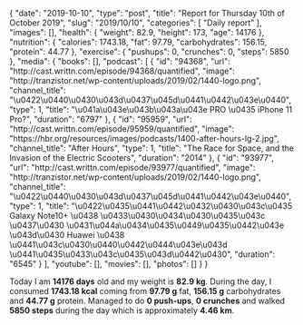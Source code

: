 {
    "date": "2019-10-10",
    "type": "post",
    "title": "Report for Thursday 10th of October 2019",
    "slug": "2019\/10\/10",
    "categories": [
        "Daily report"
    ],
    "images": [],
    "health": {
        "weight": 82.9,
        "height": 173,
        "age": 14176
    },
    "nutrition": {
        "calories": 1743.18,
        "fat": 97.79,
        "carbohydrates": 156.15,
        "protein": 44.77
    },
    "exercise": {
        "pushups": 0,
        "crunches": 0,
        "steps": 5850
    },
    "media": {
        "books": [],
        "podcast": [
            {
                "id": "94368",
                "url": "http:\/\/cast.writtn.com\/episode\/94368\/quantified",
                "image": "http:\/\/tranzistor.net\/wp-content\/uploads\/2019\/02\/1440-logo.png",
                "channel_title": "\u0422\u0440\u0430\u043d\u0437\u045d\u0441\u0442\u043e\u0440",
                "type": 1,
                "title": "\u041a\u043e\u043b\u043a\u043e PRO \u0435 iPhone 11 Pro?",
                "duration": "6797"
            },
            {
                "id": "95959",
                "url": "http:\/\/cast.writtn.com\/episode\/95959\/quantified",
                "image": "https:\/\/hbr.org\/resources\/images\/podcasts\/1400-after-hours-lg-2.jpg",
                "channel_title": "After Hours",
                "type": 1,
                "title": "The Race for Space, and the Invasion of the Electric Scooters",
                "duration": "2014"
            },
            {
                "id": "93977",
                "url": "http:\/\/cast.writtn.com\/episode\/93977\/quantified",
                "image": "http:\/\/tranzistor.net\/wp-content\/uploads\/2019\/02\/1440-logo.png",
                "channel_title": "\u0422\u0440\u0430\u043d\u0437\u045d\u0441\u0442\u043e\u0440",
                "type": 1,
                "title": "\u0422\u0435\u0441\u0442\u0432\u0430\u043c\u0435 Galaxy Note10+ \u0438 \u0433\u0430\u0434\u0430\u0435\u043c \u0437\u0430 \u0431\u044a\u0434\u0435\u0449\u0435\u0442\u043e \u043d\u0430 Huawei \u0438 \u0441\u043c\u0430\u0440\u0442\u0444\u043e\u043d \u0441\u0435\u0433\u043c\u0435\u043d\u0442\u0430",
                "duration": "6545"
            }
        ],
        "youtube": [],
        "movies": [],
        "photos": []
    }
}

Today I am <strong>14176 days</strong> old and my weight is <strong>82.9 kg</strong>. During the day, I consumed <strong>1743.18 kcal</strong> coming from <strong>97.79 g</strong> fat, <strong>156.15 g</strong> carbohydrates and <strong>44.77 g</strong> protein. Managed to do <strong>0 push-ups</strong>, <strong>0 crunches</strong> and walked <strong>5850 steps</strong> during the day which is approximately <strong>4.46 km</strong>.